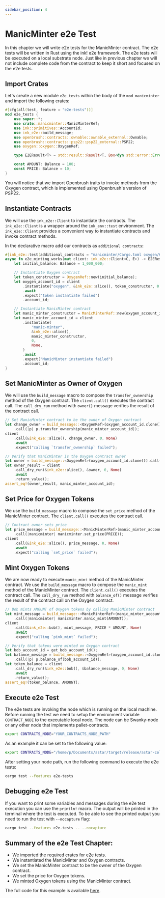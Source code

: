 ```yaml
---
sidebar_position: 4
---
```


# ManicMinter e2e Test
In this chapter we will write e2e tests for the ManicMinter contract. The e2e tests will be written in Rust using the ink! e2e framework. The e2e tests will be executed on a local substrate node.
Just like in previous chapter we will not include complete code from the contract to keep it short and focused on the e2e tests.
## Import Crates
Let's create a new module `e2e_tests` within the body of the `mod manicminter` and import the following crates:
```rust
#[cfg(all(test, feature = "e2e-tests"))]
mod e2e_tests {
    use super::*;
    use crate::manicminter::ManicMinterRef;
    use ink::primitives::AccountId;
    use ink_e2e::build_message;
    use openbrush::contracts::ownable::ownable_external::Ownable;
    use openbrush::contracts::psp22::psp22_external::PSP22;
    use oxygen::oxygen::OxygenRef;

    type E2EResult<T> = std::result::Result<T, Box<dyn std::error::Error>>;

    const AMOUNT: Balance = 100;
    const PRICE: Balance = 10;
}
```
You will notice that we import Openbrush traits to invoke methods from the Oxygen contract, which is implemented using Openbrush's version of PSP22.

## Instantiate Contracts
We will use the `ink_e2e::Client` to instantiate the contracts. The `ink_e2e::Client` is a wrapper around the `ink_env::test` environment. The `ink_e2e::Client` provides a convenient way to instantiate contracts and invoke contract methods. 

In the declarative macro add our contracts as `additional contracts`:
```rust
#[ink_e2e::test(additional_contracts = "manicminter/Cargo.toml oxygen/Cargo.toml")]
async fn e2e_minting_works(mut client: ink_e2e::Client<C, E>) -> E2EResult<()> {
    let initial_balance: Balance = 1_000_000;

    // Instantiate Oxygen contract
    let token_constructor = OxygenRef::new(initial_balance);
    let oxygen_account_id = client
        .instantiate("oxygen", &ink_e2e::alice(), token_constructor, 0, None)
        .await
        .expect("token instantiate failed")
        .account_id;

    // Instantiate ManicMinter contract
    let manic_minter_constructor = ManicMinterRef::new(oxygen_account_id);
    let manic_minter_account_id = client
        .instantiate(
            "manic-minter",
            &ink_e2e::alice(),
            manic_minter_constructor,
            0,
            None,
        )
        .await
        .expect("ManicMinter instantiate failed")
        .account_id;
}
```

## Set ManicMinter as Owner of Oxygen
We will use the `build_message` macro to compose the `transfer_ownership` method of the Oxygen contract. The `client.call()` executes the contract call. The `call_dry_run` method with `owner()` message verifies the result of the contract call.

```rust
// Set ManicMinter contract to be the owner of Oxygen contract
let change_owner = build_message::<OxygenRef>(oxygen_account_id.clone())
    .call(|p| p.transfer_ownership(manic_minter_account_id));
client
    .call(&ink_e2e::alice(), change_owner, 0, None)
    .await
    .expect("calling `transfer_ownership` failed");

// Verify that ManicMinter is the Oxygen contract owner
let owner = build_message::<OxygenRef>(oxygen_account_id.clone()).call(|p| p.owner());
let owner_result = client
    .call_dry_run(&ink_e2e::alice(), &owner, 0, None)
    .await
    .return_value();
assert_eq!(owner_result, manic_minter_account_id);
```

## Set Price for Oxygen Tokens

We  use the `build_message` macro to compose the `set_price` method of the ManicMinter contract. The `client.call()` executes the contract call. 

```rust
// Contract owner sets price
let price_message = build_message::<ManicMinterRef>(manic_minter_account_id.clone())
    .call(|manicminter| manicminter.set_price(PRICE));
client
    .call(&ink_e2e::alice(), price_message, 0, None)
    .await
    .expect("calling `set_price` failed");

```
## Mint Oxygen Tokens
We are now ready to execute `manic_mint` method of the ManicMinter contract. We use the `build_message` macro to compose the `manic_mint` method of the ManicMinter contract. The `client.call()` executes the contract call. The `call_dry_run` method with `balance_of()` message verifies the result of the contract call on the Oxygen contract.

```rust
// Bob mints AMOUNT of Oxygen tokens by calling ManicMinter contract
let mint_message = build_message::<ManicMinterRef>(manic_minter_account_id.clone())
    .call(|manicminter| manicminter.manic_mint(AMOUNT));
client
    .call(&ink_e2e::bob(), mint_message, PRICE * AMOUNT, None)
    .await
    .expect("calling `pink_mint` failed");

// Verify that tokens were minted on Oxygen contract
let bob_account_id = get_bob_account_id();
let balance_message = build_message::<OxygenRef>(oxygen_account_id.clone())
    .call(|p| p.balance_of(bob_account_id));
let token_balance = client
    .call_dry_run(&ink_e2e::bob(), &balance_message, 0, None)
    .await
    .return_value();
assert_eq!(token_balance, AMOUNT);
```

## Execute e2e Test
The e2e tests are invoking the node which is running on the local machine. 
Before running the test we need to setup the environment variable `CONTRACT_NODE` to the executable local node. The node can be Swanky-node or any other node that implements pallet-contracts.
```bash
export CONTRACTS_NODE="YOUR_CONTRACTS_NODE_PATH"
```
As an example it can be set to the following value:
```bash
export CONTRACTS_NODE="/home/p/Documents/astar/target/release/astar-collator"
```
After setting your node path, run the following command to execute the e2e tests:
```bash
cargo test --features e2e-tests
``` 
## Debugging e2e Test
If you want to print some variables and messages during the e2e test execution you can use the `println!` macro. The output will be printed in the terminal where the test is executed. To be able to see the printed output you need to run the test with `--nocapture` flag:
```bash
cargo test --features e2e-tests -- --nocapture
```

## Summary of the e2e Test Chapter:
* We imported the required crates for e2e tests.
* We instantiated the ManicMinter and Oxygen contracts.
* We set the ManicMinter contract to be the owner of the Oxygen contract.
* We set the price for Oxygen tokens.
* We minted Oxygen tokens using the ManicMinter contract.
  
The full code for this example is available [here](https://github.com/swanky-dapps/manic-minter).